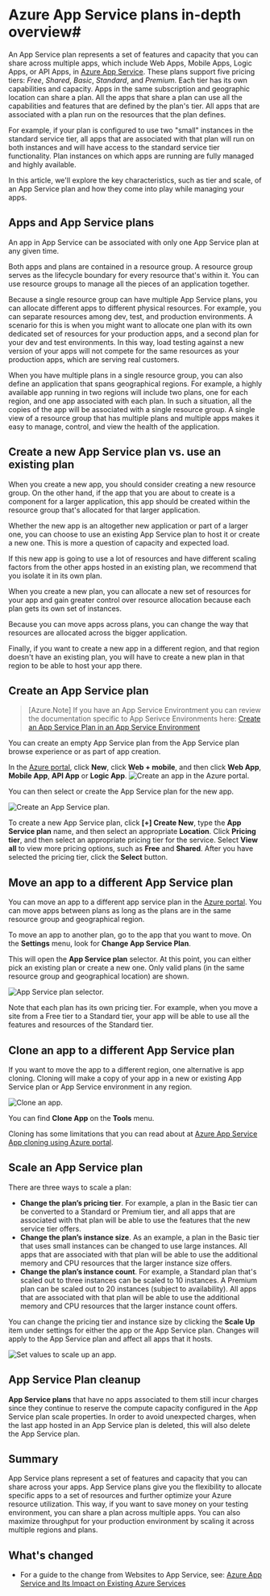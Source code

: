 <properties
	pageTitle="Azure App Service plans in-depth overview | Microsoft Azure"
	description="Learn how App Service plans for Azure App Service work, and how they benefit your management experience."
	keywords="app service, azure app service, scale, scalable, app service plan, app service cost"
	services="app-service"
	documentationCenter=""
	authors="btardif"
	manager="wpickett"
	editor=""/>

<tags
	ms.service="app-service"
	ms.workload="na"
	ms.tgt_pltfrm="na"
	ms.devlang="na"
	ms.topic="article"
	ms.date="10/13/2016"
	ms.author="byvinyal"/>

# Azure App Service plans in-depth overview#

An App Service plan represents a set of features and capacity that you can share across multiple apps, which include Web Apps, Mobile Apps, Logic Apps, or API Apps, in [Azure App Service](http://go.microsoft.com/fwlink/?LinkId=529714). These plans support five pricing tiers: *Free*, *Shared*, *Basic*, *Standard*, and *Premium*. Each tier has its own capabilities and capacity. Apps in the same subscription and geographic location can share a plan. All the apps that share a plan can use all the capabilities and features that are defined by the plan's tier. All apps that are associated with a plan run on the resources that the plan defines.

For example, if your plan is configured to use two "small" instances in the standard service tier, all apps that are associated with that plan will run on both instances and will have access to the standard service tier functionality. Plan instances on which apps are running are fully managed and highly available.

In this article, we'll explore the key characteristics, such as tier and scale, of an App Service plan and how they come into play while managing your apps.

## Apps and App Service plans

An app in App Service can be associated with only one App Service plan at any given time.

Both apps and plans are contained in a resource group. A resource group serves as the lifecycle boundary for every resource that's within it. You can use resource groups to manage all the pieces of an application together.

Because a single resource group can have multiple App Service plans, you can allocate different apps to different physical resources. For example, you can separate resources among dev, test, and production environments. A scenario for this is when you might want to allocate one plan with its own dedicated set of resources for your production apps, and a second plan for your dev and test environments. In this way, load testing against a new version of your apps will not compete for the same resources as your production apps, which are serving real customers.

When you have multiple plans in a single resource group, you can also define an application that spans geographical regions. For example, a highly available app running in two regions will include two plans, one for each region, and one app associated with each plan. In such a situation, all the copies of the app will be associated with a single resource group. A single view of a resource group that has multiple plans and multiple apps makes it easy to manage, control, and view the health of the application.

## Create a new App Service plan vs. use an existing plan

When you create a new app, you should consider creating a new resource group. On the other hand, if the app that you are about to create is a component for a larger application, this app should be created within the resource group that's allocated for that larger application.

Whether the new app is an altogether new application or part of a larger one, you can choose to use an existing App Service plan to host it or create a new one. This is more a question of capacity and expected load.

If this new app is going to use a lot of resources and have different scaling factors from the other apps hosted in an existing plan, we recommend that you isolate it in its own plan.

When you create a new plan, you can allocate a new set of resources for your app and gain greater control over resource allocation because each plan gets its own set of instances.

Because you can move apps across plans, you can change the way that resources are allocated across the bigger application.

Finally, if you want to create a new app in a different region, and that region doesn't have an existing plan, you will have to create a new plan in that region to be able to host your app there.

## Create an App Service plan

>[Azure.Note] If you have an App Service Environtment you can review the documentation specific to App Serivce Environments here: [Create an App Service Plan in an App Service Environment](../app-service-web/app-service-web-how-to-create-a-web-app-in-an-ase.md#createplan)

You can create an empty App Service plan from the App Service plan browse experience or as part of app creation.

In the [Azure portal](https://portal.azure.com), click **New**, click **Web + mobile**, and then click 	**Web App**, **Mobile App**, **API App** or **Logic App**.
![Create an app in the Azure portal.][createWebApp]

You can then select or create the App Service plan for the new app.

 ![Create an App Service plan.][createASP]

To create a new App Service plan, click **[+] Create New**, type the **App Service plan** name, and then select an appropriate **Location**. Click **Pricing tier**, and then select an appropriate pricing tier for the service. Select **View all** to view more pricing options, such as **Free** and **Shared**. After you have selected the pricing tier, click the **Select** button.

## Move an app to a different App Service plan

You can move an app to a different app service plan in the [Azure portal](https://portal.azure.com). You can move apps between plans as long as the plans are in the same resource group and geographical region.

To move an app to another plan, go to the app that you want to move. On the **Settings** menu, look for **Change App Service Plan**.

This will open the **App Service plan** selector. At this point, you can either pick an existing plan or create a new one. Only valid plans (in the same resource group and geographical location) are shown.

![App Service plan selector.][change]

Note that each plan has its own pricing tier. For example, when you move a site from a Free tier to a Standard tier, your app will be able to use all the features and resources of the Standard tier.

## Clone an app to a different App Service plan
If you want to move the app to a different region, one alternative is app cloning. Cloning will make a copy of your app in a new or existing App Service plan or App Service environment in any region.

 ![Clone an app.][appclone]

You can find **Clone App** on the **Tools** menu.

Cloning has some limitations that you can read about at [Azure App Service App cloning using Azure portal](../app-service-web/app-service-web-app-cloning-portal.md).

## Scale an App Service plan

There are three ways to scale a plan:

- **Change the plan’s pricing tier**. For example, a plan in the Basic tier can be converted to a Standard or Premium tier, and all apps that are associated with that plan will be able to use the features that the new service tier offers.
- **Change the plan’s instance size**. As an example, a plan in the Basic tier that uses small instances can be changed to use large instances. All apps that are associated with that plan will be able to use the additional memory and CPU resources that the larger instance size offers.
- **Change the plan’s instance count**. For example, a Standard plan that's scaled out to three instances can be scaled to 10 instances. A Premium plan can be scaled out to 20 instances (subject to availability). All apps that are associated with that plan will be able to use the additional memory and CPU resources that the larger instance count offers.

You can change the pricing tier and instance size by clicking the **Scale Up** item under settings for either the app or the App Service plan. Changes will apply to the App Service plan and affect all apps that it hosts.

 ![Set values to scale up an app.][pricingtier]

## App Service Plan cleanup
**App Service plans** that have no apps associated to them still incur charges since they continue to reserve the compute capacity configured in the App Service plan scale properties.
In order to avoid unexpected charges, when the last app hosted in an App Service plan is deleted, this will also delete the App Service plan.


## Summary

App Service plans represent a set of features and capacity that you can share across your apps. App Service plans give you the flexibility to allocate specific apps to a set of resources and further optimize your Azure resource utilization. This way, if you want to save money on your testing environment, you can share a plan across multiple apps. You can also maximize throughput for your production environment by scaling it across multiple regions and plans.

## What's changed

* For a guide to the change from Websites to App Service, see: [Azure App Service and Its Impact on Existing Azure Services](http://go.microsoft.com/fwlink/?LinkId=529714)

[pricingtier]: ./media/azure-web-sites-web-hosting-plans-in-depth-overview/appserviceplan-pricingtier.png
[assign]: ./media/azure-web-sites-web-hosting-plans-in-depth-overview/assing-appserviceplan.png
[change]: ./media/azure-web-sites-web-hosting-plans-in-depth-overview/change-appserviceplan.png
[createASP]: ./media/azure-web-sites-web-hosting-plans-in-depth-overview/create-appserviceplan.png
[createWebApp]: ./media/azure-web-sites-web-hosting-plans-in-depth-overview/create-web-app.png
[appclone]: ./media/azure-web-sites-web-hosting-plans-in-depth-overview/app-clone.png
